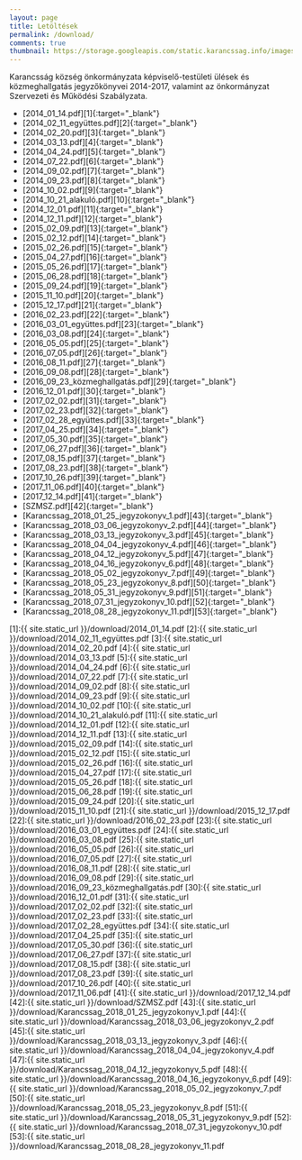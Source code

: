 ```yaml
---
layout: page
title: Letöltések
permalink: /download/
comments: true
thumbnail: https://storage.googleapis.com/static.karancssag.info/images/og/ft.jpg
---
```


Karancsság község önkormányzata képviselő-testületi ülések és közmeghallgatás jegyzőkönyvei 2014-2017, valamint az önkormányzat Szervezeti és Működési Szabályzata.

+ [2014_01_14.pdf][1]{:target="_blank"}
+ [2014_02_11_együttes.pdf][2]{:target="_blank"}
+ [2014_02_20.pdf][3]{:target="_blank"}
+ [2014_03_13.pdf][4]{:target="_blank"}
+ [2014_04_24.pdf][5]{:target="_blank"}
+ [2014_07_22.pdf][6]{:target="_blank"}
+ [2014_09_02.pdf][7]{:target="_blank"}
+ [2014_09_23.pdf][8]{:target="_blank"}
+ [2014_10_02.pdf][9]{:target="_blank"}
+ [2014_10_21_alakuló.pdf][10]{:target="_blank"}
+ [2014_12_01.pdf][11]{:target="_blank"}
+ [2014_12_11.pdf][12]{:target="_blank"}
+ [2015_02_09.pdf][13]{:target="_blank"}
+ [2015_02_12.pdf][14]{:target="_blank"}
+ [2015_02_26.pdf][15]{:target="_blank"}
+ [2015_04_27.pdf][16]{:target="_blank"}
+ [2015_05_26.pdf][17]{:target="_blank"}
+ [2015_06_28.pdf][18]{:target="_blank"}
+ [2015_09_24.pdf][19]{:target="_blank"}
+ [2015_11_10.pdf][20]{:target="_blank"}
+ [2015_12_17.pdf][21]{:target="_blank"}
+ [2016_02_23.pdf][22]{:target="_blank"}
+ [2016_03_01_együttes.pdf][23]{:target="_blank"}
+ [2016_03_08.pdf][24]{:target="_blank"}
+ [2016_05_05.pdf][25]{:target="_blank"}
+ [2016_07_05.pdf][26]{:target="_blank"}
+ [2016_08_11.pdf][27]{:target="_blank"}
+ [2016_09_08.pdf][28]{:target="_blank"}
+ [2016_09_23_közmeghallgatás.pdf][29]{:target="_blank"}
+ [2016_12_01.pdf][30]{:target="_blank"}
+ [2017_02_02.pdf][31]{:target="_blank"}
+ [2017_02_23.pdf][32]{:target="_blank"}
+ [2017_02_28_együttes.pdf][33]{:target="_blank"}
+ [2017_04_25.pdf][34]{:target="_blank"}
+ [2017_05_30.pdf][35]{:target="_blank"}
+ [2017_06_27.pdf][36]{:target="_blank"}
+ [2017_08_15.pdf][37]{:target="_blank"}
+ [2017_08_23.pdf][38]{:target="_blank"}
+ [2017_10_26.pdf][39]{:target="_blank"}
+ [2017_11_06.pdf][40]{:target="_blank"}
+ [2017_12_14.pdf][41]{:target="_blank"}
+ [SZMSZ.pdf][42]{:target="_blank"}
+ [Karancssag_2018_01_25_jegyzokonyv_1.pdf][43]{:target="_blank"}
+ [Karancssag_2018_03_06_jegyzokonyv_2.pdf][44]{:target="_blank"}
+ [Karancssag_2018_03_13_jegyzokonyv_3.pdf][45]{:target="_blank"}
+ [Karancssag_2018_04_04_jegyzokonyv_4.pdf][46]{:target="_blank"}
+ [Karancssag_2018_04_12_jegyzokonyv_5.pdf][47]{:target="_blank"}
+ [Karancssag_2018_04_16_jegyzokonyv_6.pdf][48]{:target="_blank"}
+ [Karancssag_2018_05_02_jegyzokonyv_7.pdf][49]{:target="_blank"}
+ [Karancssag_2018_05_23_jegyzokonyv_8.pdf][50]{:target="_blank"}
+ [Karancssag_2018_05_31_jegyzokonyv_9.pdf][51]{:target="_blank"}
+ [Karancssag_2018_07_31_jegyzokonyv_10.pdf][52]{:target="_blank"}
+ [Karancssag_2018_08_28_jegyzokonyv_11.pdf][53]{:target="_blank"}


[1]:{{ site.static_url }}/download/2014_01_14.pdf
[2]:{{ site.static_url }}/download/2014_02_11_együttes.pdf
[3]:{{ site.static_url }}/download/2014_02_20.pdf
[4]:{{ site.static_url }}/download/2014_03_13.pdf
[5]:{{ site.static_url }}/download/2014_04_24.pdf
[6]:{{ site.static_url }}/download/2014_07_22.pdf
[7]:{{ site.static_url }}/download/2014_09_02.pdf
[8]:{{ site.static_url }}/download/2014_09_23.pdf
[9]:{{ site.static_url }}/download/2014_10_02.pdf
[10]:{{ site.static_url }}/download/2014_10_21_alakuló.pdf
[11]:{{ site.static_url }}/download/2014_12_01.pdf
[12]:{{ site.static_url }}/download/2014_12_11.pdf
[13]:{{ site.static_url }}/download/2015_02_09.pdf
[14]:{{ site.static_url }}/download/2015_02_12.pdf
[15]:{{ site.static_url }}/download/2015_02_26.pdf
[16]:{{ site.static_url }}/download/2015_04_27.pdf
[17]:{{ site.static_url }}/download/2015_05_26.pdf
[18]:{{ site.static_url }}/download/2015_06_28.pdf
[19]:{{ site.static_url }}/download/2015_09_24.pdf
[20]:{{ site.static_url }}/download/2015_11_10.pdf
[21]:{{ site.static_url }}/download/2015_12_17.pdf
[22]:{{ site.static_url }}/download/2016_02_23.pdf
[23]:{{ site.static_url }}/download/2016_03_01_együttes.pdf
[24]:{{ site.static_url }}/download/2016_03_08.pdf
[25]:{{ site.static_url }}/download/2016_05_05.pdf
[26]:{{ site.static_url }}/download/2016_07_05.pdf
[27]:{{ site.static_url }}/download/2016_08_11.pdf
[28]:{{ site.static_url }}/download/2016_09_08.pdf
[29]:{{ site.static_url }}/download/2016_09_23_közmeghallgatás.pdf
[30]:{{ site.static_url }}/download/2016_12_01.pdf
[31]:{{ site.static_url }}/download/2017_02_02.pdf
[32]:{{ site.static_url }}/download/2017_02_23.pdf
[33]:{{ site.static_url }}/download/2017_02_28_együttes.pdf
[34]:{{ site.static_url }}/download/2017_04_25.pdf
[35]:{{ site.static_url }}/download/2017_05_30.pdf
[36]:{{ site.static_url }}/download/2017_06_27.pdf
[37]:{{ site.static_url }}/download/2017_08_15.pdf
[38]:{{ site.static_url }}/download/2017_08_23.pdf
[39]:{{ site.static_url }}/download/2017_10_26.pdf
[40]:{{ site.static_url }}/download/2017_11_06.pdf
[41]:{{ site.static_url }}/download/2017_12_14.pdf
[42]:{{ site.static_url }}/download/SZMSZ.pdf
[43]:{{ site.static_url }}/download/Karancssag_2018_01_25_jegyzokonyv_1.pdf
[44]:{{ site.static_url }}/download/Karancssag_2018_03_06_jegyzokonyv_2.pdf
[45]:{{ site.static_url }}/download/Karancssag_2018_03_13_jegyzokonyv_3.pdf
[46]:{{ site.static_url }}/download/Karancssag_2018_04_04_jegyzokonyv_4.pdf
[47]:{{ site.static_url }}/download/Karancssag_2018_04_12_jegyzokonyv_5.pdf
[48]:{{ site.static_url }}/download/Karancssag_2018_04_16_jegyzokonyv_6.pdf
[49]:{{ site.static_url }}/download/Karancssag_2018_05_02_jegyzokonyv_7.pdf
[50]:{{ site.static_url }}/download/Karancssag_2018_05_23_jegyzokonyv_8.pdf
[51]:{{ site.static_url }}/download/Karancssag_2018_05_31_jegyzokonyv_9.pdf
[52]:{{ site.static_url }}/download/Karancssag_2018_07_31_jegyzokonyv_10.pdf
[53]:{{ site.static_url }}/download/Karancssag_2018_08_28_jegyzokonyv_11.pdf
